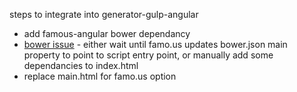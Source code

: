 steps to integrate into generator-gulp-angular

* add famous-angular bower dependancy
* [bower issue](https://github.com/Famous/famous/issues/396) - either wait until famo.us updates bower.json main property to point to script entry point, or manually add some dependancies to index.html
* replace main.html for famo.us option